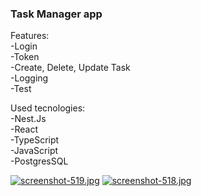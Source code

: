 ### Task Manager app


Features:   
  -Login   
  -Token   
  -Create, Delete, Update Task   
  -Logging   
  -Test   


Used tecnologies:      
  -Nest.Js   
  -React   
  -TypeScript   
  -JavaScript   
  -PostgresSQL   



[![screenshot-519.jpg](https://i.postimg.cc/cCh0W16x/screenshot-519.jpg)](https://postimg.cc/CnRWHgjX)
[![screenshot-518.jpg](https://i.postimg.cc/DZq7CPTb/screenshot-518.jpg)](https://postimg.cc/FdHtzc19)

